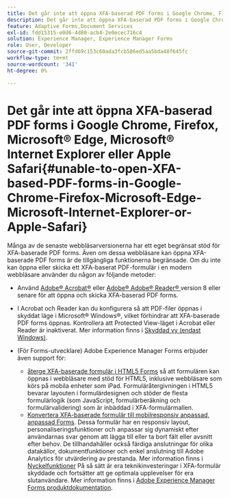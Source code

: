 ```yaml
---
title: Det går inte att öppna XFA-baserad PDF forms i Google Chrome, Firefox, Microsoft&reg; Edge, Microsoft&reg; Internet Explorer eller Apple Safari
description: Det går inte att öppna XFA-baserad PDF forms i Google Chrome, Firefox, Microsoft&reg; Edge, Microsoft&reg; Internet Explorer eller Apple Safari
feature: Adaptive Forms,Document Services
exl-id: fdd15315-e0d6-4d80-acb4-2e0ecec716c4
solution: Experience Manager, Experience Manager Forms
role: User, Developer
source-git-commit: 2ffd69c153c60ada3fcb586ed5aa5bda48f645fc
workflow-type: tm+mt
source-wordcount: '341'
ht-degree: 0%

---
```


# Det går inte att öppna XFA-baserad PDF forms i Google Chrome, Firefox, Microsoft® Edge, Microsoft® Internet Explorer eller Apple Safari{#unable-to-open-XFA-based-PDF-forms-in-Google-Chrome-Firefox-Microsoft-Edge-Microsoft-Internet-Explorer-or-Apple-Safari}

Många av de senaste webbläsarversionerna har ett eget begränsat stöd för XFA-baserade PDF forms. Även om dessa webbläsare kan öppna XFA-baserade PDF forms är de tillgängliga funktionerna begränsade. Om du inte kan öppna eller skicka ett XFA-baserat PDF-formulär i en modern webbläsare använder du någon av följande metoder:

* Använd [Adobe® Acrobat®](https://www.adobe.com/acrobat.html) eller [Adobe® Adobe® Reader® ](https://get.adobe.com/reader/) version 8 eller senare för att öppna och skicka XFA-baserad PDF forms.
* I Acrobat och Reader kan du konfigurera så att PDF-filer öppnas i skyddat läge i Microsoft® Windows®, vilket förhindrar att XFA-baserade PDF forms öppnas. Kontrollera att Protected View-läget i Acrobat eller Reader är inaktiverat. Mer information finns i [Skyddad vy (endast Windows)](https://helpx.adobe.com/in/reader/using/protected-mode-windows.html).
* (För Forms-utvecklare) Adobe Experience Manager Forms erbjuder även support för:

   * [återge XFA-baserade formulär i HTML5 Forms](https://experienceleague.adobe.com/docs/experience-manager-65/forms/html5-forms/introduction.html?#key-capabilities-of-html-forms-br) så att formulären kan öppnas i webbläsare med stöd för HTML5, inklusive webbläsare som körs på mobila enheter som iPad. Formuläråtergivningen i HTML5 bevarar layouten i formulärdesignen och stöder de flesta formulärlogik (som JavaScript, formulärberäkning och formulärvalidering) som är inbäddad i XFA-formulärmallen.
   * [Konvertera XFA-baserade formulär till mobilresponsiv anpassad, anpassad Forms](https://experienceleague.adobe.com/docs/experience-manager-65/forms/adaptive-forms-basic-authoring/creating-adaptive-form.html?#create-an-adaptive-form-based-on-an-xfa-form-template). Dessa formulär har en responsiv layout, personaliseringsfunktioner och anpassar sig dynamiskt efter användarnas svar genom att lägga till eller ta bort fält eller avsnitt efter behov. De tillhandahåller också färdiga anslutningar för olika datakällor, dokumentfunktioner och enkel anslutning till Adobe Analytics för utvärdering av prestanda. Mer information finns i [Nyckelfunktioner](https://experienceleague.adobe.com/docs/experience-manager-cloud-service/content/forms/forms-overview/home.html?lang=en)
På så sätt är era teknikinvesteringar i XFA-formulär skyddade och fortsätter att ge optimala upplevelser för era slutanvändare. Mer information finns i [Adobe Experience Manager Forms produktdokumentation](https://experienceleague.adobe.com/docs/experience-manager-cloud-service/content/forms/forms-overview/home.html).
